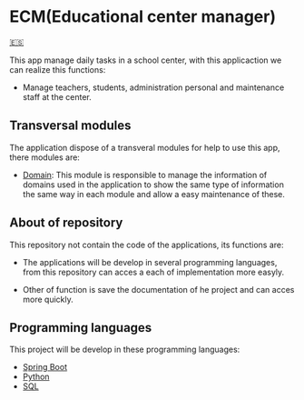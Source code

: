 # ECM(Educational center manager)

[:es:](./README.md)

This app manage daily tasks in a school center, with this applicaction we can realize this functions:

* Manage teachers, students, administration personal and maintenance staff at the center.

## Transversal modules
The application dispose of a transveral modules for help to use this app, there modules are:

* [Domain](ecm/transversal/domain/domain_en.md): This module is responsible to manage the information of domains used in the application to show the same type of information the same way in each module and allow a easy maintenance of these.
  
## About of repository
This repository not contain the code of the applications, its functions are:

* The applications will be develop in several programming languages, from this repository can acces a each of implementation more easyly.

* Other of function is save the documentation of he project and can acces more quickly.

## Programming languages
This project will be develop in these programming languages:
* [Spring Boot][url_sb_repo] 
* [Python][url_py_repo]
* [SQL][url_sql_repo]

[url_sb_repo]: https://github.com/xroigmartin/ecm_spring_boot
[url_py_repo]: https://github.com/xroigmartin/ecm_python
[url_sql_repo]: https://github.com/xroigmartin/ecm_sql
